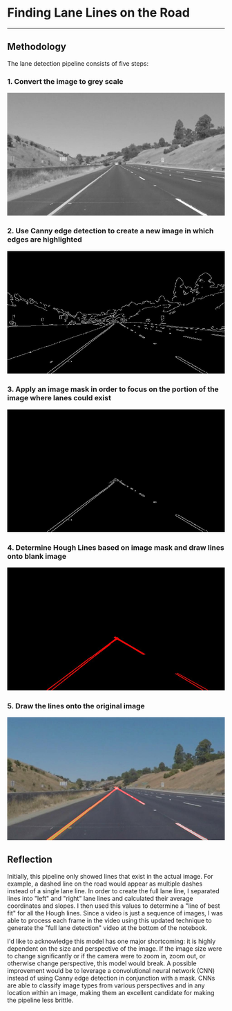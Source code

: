 # **Finding Lane Lines on the Road**

[//]: # (Image References)
[greyScale]: ./examples/greyScale.jpg "Grayscale"
[edges]: ./examples/edges.jpg "Edges"
[lineEdges]: ./examples/lineEdges.jpg "Line Edges"
[lineImage]: ./examples/lineImage.jpg "Line Image"
[maskedEdges]: ./examples/maskedEdges.jpg "Masked Edges"

---

## Methodology

The lane detection pipeline consists of five steps:
### 1. Convert the image to grey scale

![alt text][greyScale]
### 2. Use Canny edge detection to create a new image in which edges are highlighted

![alt text][edges]
### 3. Apply an image mask in order to focus on the portion of the image where lanes could exist

![alt text][maskedEdges]
### 4. Determine Hough Lines based on image mask and draw lines onto blank image

![alt text][lineImage]
### 5. Draw the lines onto the original image

![alt text][lineEdges]

## Reflection

Initially, this pipeline only showed lines that exist in the actual image. For example,
a dashed line on the road would appear as multiple dashes instead of a single lane line.
In order to create the full lane line, I separated lines into "left" and "right" lane lines
and calculated their average coordinates and slopes. I then used this values to determine a
"line of best fit" for all the Hough lines. Since a video is just a sequence of images, I
was able to process each frame in the video using this updated technique to generate the
"full lane detection" video at the bottom of the notebook.

I'd like to acknowledge this model has one major shortcoming: it is highly dependent on the size and
perspective of the image. If the image size were to change significantly or if the camera were to
zoom in, zoom out, or otherwise change perspective, this model would break. A possible improvement
would be to leverage a convolutional neural network (CNN) instead of using Canny edge detection
in conjunction with a mask. CNNs are able to classify image types from various perspectives and
in any location within an image, making them an excellent candidate for making the pipeline less
brittle.
